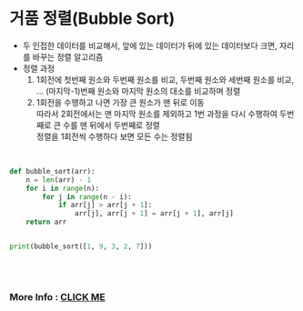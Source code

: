 # 거품 정렬(Bubble Sort)
- 두 인접한 데이터를 비교해서, 앞에 있는 데이터가 뒤에 있는 데이터보다 크면, 자리를 바꾸는 정렬 알고리즘
- 정렬 과정
  1. 1회전에 첫번째 원소와 두번째 원소를 비교, 두번째 원소와 세번째 원소를 비교, ... (마지막-1)번째 원소와 마지막 원소의 대소를 비교하며 정렬
  2. 1회전을 수행하고 나면 가장 큰 원소가 맨 뒤로 이동  
     따라서 2회전에서는 맨 마지막 원소를 제외하고 1번 과정을 다시 수행하여 두번째로 큰 수를 맨 뒤에서 두번째로 정렬  
     정렬을 1회전씩 수행하다 보면 모든 수는 정렬됨

<br>

```python
def bubble_sort(arr):
    n = len(arr) - 1
    for i in range(n):
        for j in range(n - i):
            if arr[j] > arr[j + 1]:
                arr[j], arr[j + 1] = arr[j + 1], arr[j]
    return arr


print(bubble_sort([1, 9, 3, 2, 7]))
```  
<br><br>
### More Info : [CLICK ME](https://computer-science-student.tistory.com/355)
